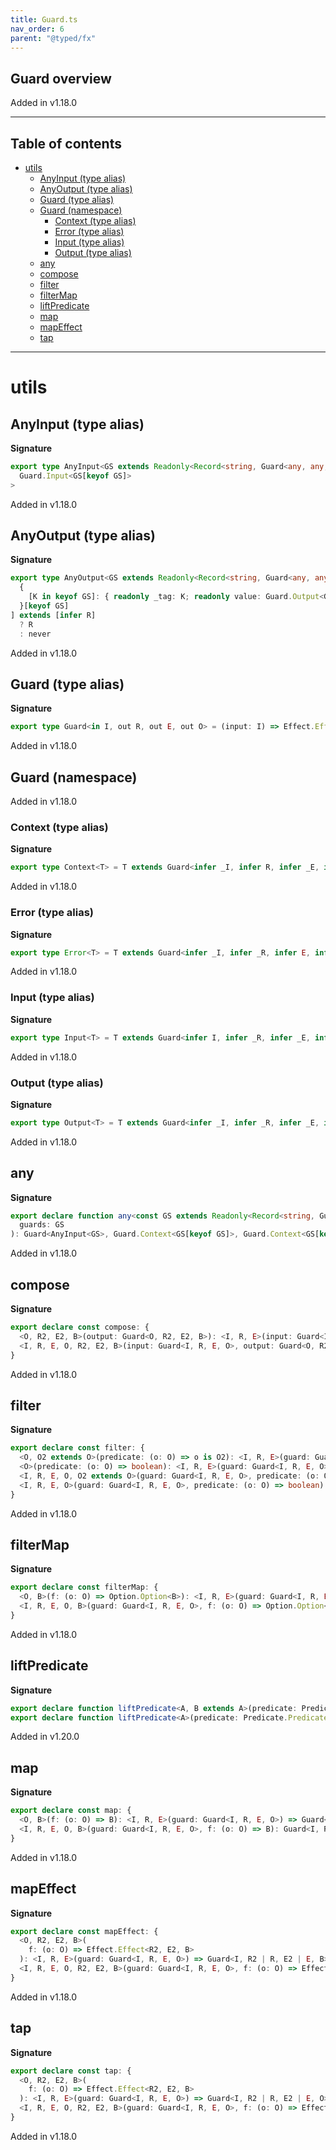 ```yaml
---
title: Guard.ts
nav_order: 6
parent: "@typed/fx"
---
```


## Guard overview

Added in v1.18.0

---

<h2 class="text-delta">Table of contents</h2>

- [utils](#utils)
  - [AnyInput (type alias)](#anyinput-type-alias)
  - [AnyOutput (type alias)](#anyoutput-type-alias)
  - [Guard (type alias)](#guard-type-alias)
  - [Guard (namespace)](#guard-namespace)
    - [Context (type alias)](#context-type-alias)
    - [Error (type alias)](#error-type-alias)
    - [Input (type alias)](#input-type-alias)
    - [Output (type alias)](#output-type-alias)
  - [any](#any)
  - [compose](#compose)
  - [filter](#filter)
  - [filterMap](#filtermap)
  - [liftPredicate](#liftpredicate)
  - [map](#map)
  - [mapEffect](#mapeffect)
  - [tap](#tap)

---

# utils

## AnyInput (type alias)

**Signature**

```ts
export type AnyInput<GS extends Readonly<Record<string, Guard<any, any, any, any>>>> = UnionToIntersection<
  Guard.Input<GS[keyof GS]>
>
```

Added in v1.18.0

## AnyOutput (type alias)

**Signature**

```ts
export type AnyOutput<GS extends Readonly<Record<string, Guard<any, any, any, any>>>> = [
  {
    [K in keyof GS]: { readonly _tag: K; readonly value: Guard.Output<GS[K]> }
  }[keyof GS]
] extends [infer R]
  ? R
  : never
```

Added in v1.18.0

## Guard (type alias)

**Signature**

```ts
export type Guard<in I, out R, out E, out O> = (input: I) => Effect.Effect<R, E, Option.Option<O>>
```

Added in v1.18.0

## Guard (namespace)

Added in v1.18.0

### Context (type alias)

**Signature**

```ts
export type Context<T> = T extends Guard<infer _I, infer R, infer _E, infer _O> ? R : never
```

Added in v1.18.0

### Error (type alias)

**Signature**

```ts
export type Error<T> = T extends Guard<infer _I, infer _R, infer E, infer _O> ? E : never
```

Added in v1.18.0

### Input (type alias)

**Signature**

```ts
export type Input<T> = T extends Guard<infer I, infer _R, infer _E, infer _O> ? I : never
```

Added in v1.18.0

### Output (type alias)

**Signature**

```ts
export type Output<T> = T extends Guard<infer _I, infer _R, infer _E, infer O> ? O : never
```

Added in v1.18.0

## any

**Signature**

```ts
export declare function any<const GS extends Readonly<Record<string, Guard<any, any, any, any>>>>(
  guards: GS
): Guard<AnyInput<GS>, Guard.Context<GS[keyof GS]>, Guard.Context<GS[keyof GS]>, AnyOutput<GS>>
```

Added in v1.18.0

## compose

**Signature**

```ts
export declare const compose: {
  <O, R2, E2, B>(output: Guard<O, R2, E2, B>): <I, R, E>(input: Guard<I, R, E, O>) => Guard<I, R2 | R, E2 | E, B>
  <I, R, E, O, R2, E2, B>(input: Guard<I, R, E, O>, output: Guard<O, R2, E2, B>): Guard<I, R | R2, E | E2, B>
}
```

Added in v1.18.0

## filter

**Signature**

```ts
export declare const filter: {
  <O, O2 extends O>(predicate: (o: O) => o is O2): <I, R, E>(guard: Guard<I, R, E, O>) => Guard<I, R, E, O2>
  <O>(predicate: (o: O) => boolean): <I, R, E>(guard: Guard<I, R, E, O>) => Guard<I, R, E, O>
  <I, R, E, O, O2 extends O>(guard: Guard<I, R, E, O>, predicate: (o: O) => o is O2): Guard<I, R, E, O2>
  <I, R, E, O>(guard: Guard<I, R, E, O>, predicate: (o: O) => boolean): Guard<I, R, E, O>
}
```

Added in v1.18.0

## filterMap

**Signature**

```ts
export declare const filterMap: {
  <O, B>(f: (o: O) => Option.Option<B>): <I, R, E>(guard: Guard<I, R, E, O>) => Guard<I, R, E, B>
  <I, R, E, O, B>(guard: Guard<I, R, E, O>, f: (o: O) => Option.Option<B>): Guard<I, R, E, B>
}
```

Added in v1.18.0

## liftPredicate

**Signature**

```ts
export declare function liftPredicate<A, B extends A>(predicate: Predicate.Refinement<A, B>): Guard<A, never, never, B>
export declare function liftPredicate<A>(predicate: Predicate.Predicate<A>): Guard<A, never, never, A>
```

Added in v1.20.0

## map

**Signature**

```ts
export declare const map: {
  <O, B>(f: (o: O) => B): <I, R, E>(guard: Guard<I, R, E, O>) => Guard<I, R, E, B>
  <I, R, E, O, B>(guard: Guard<I, R, E, O>, f: (o: O) => B): Guard<I, R, E, B>
}
```

Added in v1.18.0

## mapEffect

**Signature**

```ts
export declare const mapEffect: {
  <O, R2, E2, B>(
    f: (o: O) => Effect.Effect<R2, E2, B>
  ): <I, R, E>(guard: Guard<I, R, E, O>) => Guard<I, R2 | R, E2 | E, B>
  <I, R, E, O, R2, E2, B>(guard: Guard<I, R, E, O>, f: (o: O) => Effect.Effect<R2, E2, B>): Guard<I, R | R2, E | E2, B>
}
```

Added in v1.18.0

## tap

**Signature**

```ts
export declare const tap: {
  <O, R2, E2, B>(
    f: (o: O) => Effect.Effect<R2, E2, B>
  ): <I, R, E>(guard: Guard<I, R, E, O>) => Guard<I, R2 | R, E2 | E, O>
  <I, R, E, O, R2, E2, B>(guard: Guard<I, R, E, O>, f: (o: O) => Effect.Effect<R2, E2, B>): Guard<I, R | R2, E | E2, O>
}
```

Added in v1.18.0
